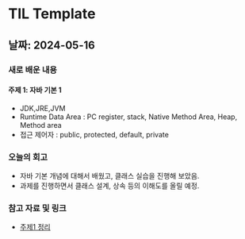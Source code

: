 # TIL Template

## 날짜: 2024-05-16

### 새로 배운 내용
#### 주제 1: 자바 기본 1
- JDK,JRE,JVM
- Runtime Data Area : PC register, stack, Native Method Area, Heap, Method area
- 접근 제어자 : public, protected, default, private

### 오늘의 회고
- 자바 기본 개념에 대해서 배웠고, 클래스 실습을 진행해 보았음.
- 과제를 진행하면서 클래스 설계, 상속 등의 이해도를 올릴 예정.

### 참고 자료 및 링크
- [주제1 정리]([URL](https://www.notion.so/5-16-8375f00c5e5344d5b53a78610b61adb7?pvs=4))
